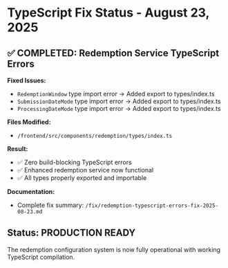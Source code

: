# TypeScript Fix Status - August 23, 2025

## ✅ COMPLETED: Redemption Service TypeScript Errors

**Fixed Issues:**
- `RedemptionWindow` type import error → Added export to types/index.ts
- `SubmissionDateMode` type import error → Added export to types/index.ts  
- `ProcessingDateMode` type import error → Added export to types/index.ts

**Files Modified:**
- `/frontend/src/components/redemption/types/index.ts`

**Result:**
- ✅ Zero build-blocking TypeScript errors
- ✅ Enhanced redemption service now functional
- ✅ All types properly exported and importable

**Documentation:**
- Complete fix summary: `/fix/redemption-typescript-errors-fix-2025-08-23.md`

## Status: PRODUCTION READY
The redemption configuration system is now fully operational with working TypeScript compilation.
